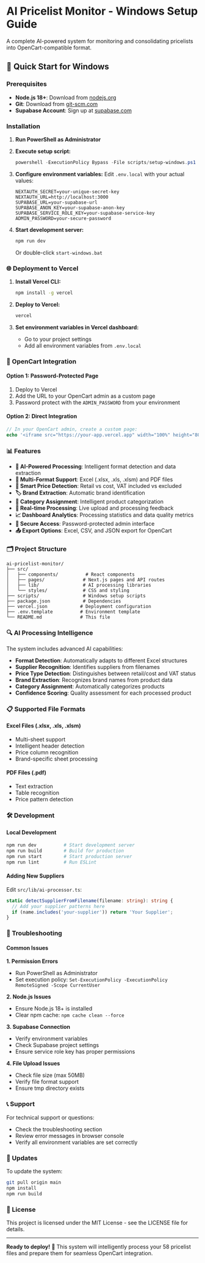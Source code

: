 # AI Pricelist Monitor - Windows Setup Guide

A complete AI-powered system for monitoring and consolidating pricelists into OpenCart-compatible format.

## 🚀 Quick Start for Windows

### Prerequisites
- **Node.js 18+**: Download from [nodejs.org](https://nodejs.org/)
- **Git**: Download from [git-scm.com](https://git-scm.com/)
- **Supabase Account**: Sign up at [supabase.com](https://supabase.com/)

### Installation

1. **Run PowerShell as Administrator**
2. **Execute setup script:**
   ```powershell
   powershell -ExecutionPolicy Bypass -File scripts/setup-windows.ps1
   ```

3. **Configure environment variables:**
   Edit `.env.local` with your actual values:
   ```env
   NEXTAUTH_SECRET=your-unique-secret-key
   NEXTAUTH_URL=http://localhost:3000
   SUPABASE_URL=your-supabase-url
   SUPABASE_ANON_KEY=your-supabase-anon-key
   SUPABASE_SERVICE_ROLE_KEY=your-supabase-service-key
   ADMIN_PASSWORD=your-secure-password
   ```

4. **Start development server:**
   ```bash
   npm run dev
   ```
   Or double-click `start-windows.bat`

### 🌐 Deployment to Vercel

1. **Install Vercel CLI:**
   ```bash
   npm install -g vercel
   ```

2. **Deploy to Vercel:**
   ```bash
   vercel
   ```

3. **Set environment variables in Vercel dashboard:**
   - Go to your project settings
   - Add all environment variables from `.env.local`

### 🔧 OpenCart Integration

#### Option 1: Password-Protected Page
1. Deploy to Vercel
2. Add the URL to your OpenCart admin as a custom page
3. Password protect with the `ADMIN_PASSWORD` from your environment

#### Option 2: Direct Integration
```php
// In your OpenCart admin, create a custom page:
echo '<iframe src="https://your-app.vercel.app" width="100%" height="800px"></iframe>';
```

### 📊 Features

- **🤖 AI-Powered Processing**: Intelligent format detection and data extraction
- **📁 Multi-Format Support**: Excel (.xlsx, .xls, .xlsm) and PDF files
- **🎯 Smart Price Detection**: Retail vs cost, VAT included vs excluded
- **🏷️ Brand Extraction**: Automatic brand identification
- **📂 Category Assignment**: Intelligent product categorization
- **🔄 Real-time Processing**: Live upload and processing feedback
- **📈 Dashboard Analytics**: Processing statistics and data quality metrics
- **🔐 Secure Access**: Password-protected admin interface
- **📤 Export Options**: Excel, CSV, and JSON export for OpenCart

### 🗂️ Project Structure

```
ai-pricelist-monitor/
├── src/
│   ├── components/          # React components
│   ├── pages/              # Next.js pages and API routes
│   ├── lib/                # AI processing libraries
│   └── styles/             # CSS and styling
├── scripts/                # Windows setup scripts
├── package.json            # Dependencies
├── vercel.json            # Deployment configuration
├── .env.template          # Environment template
└── README.md              # This file
```

### 🔍 AI Processing Intelligence

The system includes advanced AI capabilities:

- **Format Detection**: Automatically adapts to different Excel structures
- **Supplier Recognition**: Identifies suppliers from filenames
- **Price Type Detection**: Distinguishes between retail/cost and VAT status
- **Brand Extraction**: Recognizes brand names from product data
- **Category Assignment**: Automatically categorizes products
- **Confidence Scoring**: Quality assessment for each processed product

### 📋 Supported File Formats

#### Excel Files (.xlsx, .xls, .xlsm)
- Multi-sheet support
- Intelligent header detection
- Price column recognition
- Brand-specific sheet processing

#### PDF Files (.pdf)
- Text extraction
- Table recognition
- Price pattern detection

### 🛠️ Development

#### Local Development
```bash
npm run dev          # Start development server
npm run build        # Build for production
npm run start        # Start production server
npm run lint         # Run ESLint
```

#### Adding New Suppliers
Edit `src/lib/ai-processor.ts`:
```typescript
static detectSupplierFromFilename(filename: string): string {
  // Add your supplier patterns here
  if (name.includes('your-supplier')) return 'Your Supplier';
}
```

### 🚨 Troubleshooting

#### Common Issues

**1. Permission Errors**
- Run PowerShell as Administrator
- Set execution policy: `Set-ExecutionPolicy -ExecutionPolicy RemoteSigned -Scope CurrentUser`

**2. Node.js Issues**
- Ensure Node.js 18+ is installed
- Clear npm cache: `npm cache clean --force`

**3. Supabase Connection**
- Verify environment variables
- Check Supabase project settings
- Ensure service role key has proper permissions

**4. File Upload Issues**
- Check file size (max 50MB)
- Verify file format support
- Ensure tmp directory exists

### 📞 Support

For technical support or questions:
- Check the troubleshooting section
- Review error messages in browser console
- Verify all environment variables are set correctly

### 🔄 Updates

To update the system:
```bash
git pull origin main
npm install
npm run build
```

### 📝 License

This project is licensed under the MIT License - see the LICENSE file for details.

---

**Ready to deploy!** 🚀 This system will intelligently process your 58 pricelist files and prepare them for seamless OpenCart integration.